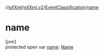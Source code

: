 //[iofXml](../../../index.md)/[iofXml.v2](../index.md)/[EventClassification](index.md)/[name](name.md)

# name

[jvm]\
protected open var [name](name.md): [Name](../-name/index.md)
